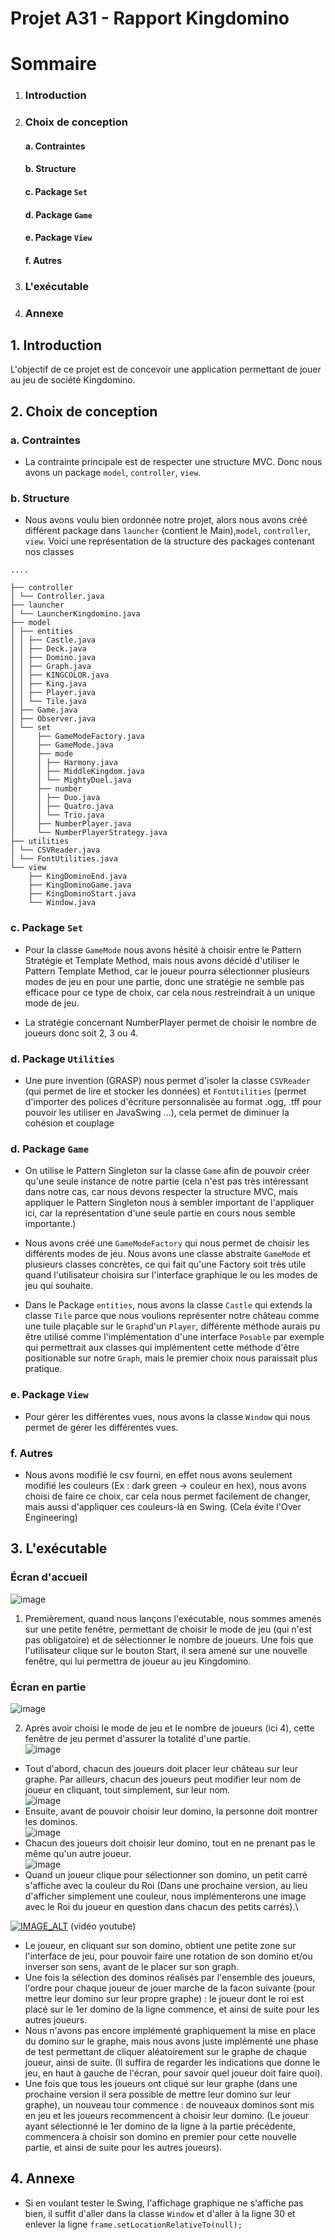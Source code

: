 
# Projet A31 - Rapport Kingdomino

# Sommaire
1. ### Introduction
2. ### Choix de conception
   #### a. Contraintes
   #### b.  Structure
   #### c. Package `Set`
   #### d. Package `Game`
   #### e. Package `View`
   #### f. Autres
3. ### L'exécutable
4. ### Annexe

## 1.  Introduction

L'objectif de ce projet est de concevoir une application permettant de jouer au jeu de société Kingdomino.

## 2. Choix de conception

### a. Contraintes
- La contrainte principale est de respecter une structure MVC. Donc nous avons un package `model`, `controller`, `view`.
### b. Structure
- Nous avons voulu bien ordonnée notre projet, alors nous avons créé différent package dans `launcher` (contient le Main),`model`, `controller`, `view`. Voici une représentation de la structure des packages contenant nos classes

```
....

├── controller
│ └── Controller.java
├── launcher
│ └── LauncherKingdomino.java
├── model
│ ├── entities
│ │ ├── Castle.java
│ │ ├── Deck.java
│ │ ├── Domino.java
│ │ ├── Graph.java
│ │ ├── KINGCOLOR.java
│ │ ├── King.java
│ │ ├── Player.java
│ │ └── Tile.java
│ ├── Game.java
│ ├── Observer.java
│ └── set
│     ├── GameModeFactory.java
│     ├── GameMode.java
│     ├── mode
│     │ ├── Harmony.java
│     │ ├── MiddleKingdom.java
│     │ └── MightyDuel.java
│     ├── number
│     │ ├── Duo.java
│     │ ├── Quatro.java
│     │ └── Trio.java
│     ├── NumberPlayer.java
│     └── NumberPlayerStrategy.java
├── utilities
│ └── CSVReader.java
│ └── FontUtilities.java
└── view
    ├── KingDominoEnd.java
    ├── KingDominoGame.java
    ├── KingDominoStart.java
    └── Window.java

```

### c. Package `Set`
- Pour la classe `GameMode` nous avons hésité à choisir entre le Pattern Stratégie et Template Method, mais nous avons décidé d'utiliser le Pattern Template Method, car le joueur pourra sélectionner plusieurs modes de jeu en pour une partie, donc une stratégie ne semble pas efficace pour ce type de choix, car cela nous restreindrait à un unique mode de jeu.

- La stratégie concernant NumberPlayer permet de choisir le nombre de joueurs donc soit 2, 3 ou 4.
### d. Package `Utilities`
- Une pure invention (GRASP) nous permet d'isoler la classe `CSVReader` (qui permet de lire et stocker les données) et `FontUtilities` (permet d'importer des polices d'écriture personnalisée au format .ogg, .tff pour pouvoir les utiliser en JavaSwing ...), cela permet de diminuer la cohésion et couplage

### d. Package `Game`
- On utilise le Pattern Singleton sur la classe `Game` afin de pouvoir créer qu'une seule instance de notre partie (cela n'est pas très intéressant dans notre cas, car nous devons respecter la structure MVC, mais appliquer le Pattern Singleton nous à sembler important de l'appliquer ici, car la représentation d'une seule partie en cours nous semble importante.)

- Nous avons créé une `GameModeFactory` qui nous permet de choisir les différents modes de jeu. Nous avons une classe abstraite `GameMode` et plusieurs classes concrètes, ce qui fait
  qu'une Factory soit très utile quand l'utilisateur choisira sur l'interface graphique le ou les modes de jeu qui souhaite.

- Dans le Package `entities`, nous avons la classe `Castle` qui extends la classe `Tile` parce que nous voulions représenter notre château comme une tuile plaçable sur le `Graph`d'un `Player`, différente méthode aurais pu être utilisé comme l'implémentation d'une interface `Posable` par exemple qui permettrait aux classes qui implémentent cette méthode d'être positionable sur notre `Graph`, mais le premier choix nous paraissait plus pratique.

### e. Package `View`
- Pour gérer les différentes vues, nous avons la classe `Window` qui nous permet de gérer les différentes vues.

### f. Autres
- Nous avons modifié le csv fourni, en effet nous avons seulement modifié les couleurs (Ex : dark green -> couleur en hex), nous avons choisi de faire ce choix, car cela nous permet facilement de changer, mais aussi d'appliquer ces couleurs-là en Swing. (Cela évite l'Over Engineering)


## 3. L'exécutable
### Écran d'accueil
![image](https://i.imgur.com/eJz7y6o.png)
1. Premièrement, quand nous lançons l'exécutable, nous sommes amenés sur une petite fenêtre, permettant de choisir le mode de jeu (qui n'est pas obligatoire) et de sélectionner le nombre de joueurs. Une fois que l'utilisateur clique sur le bouton Start, il sera amené sur une nouvelle fenêtre, qui lui permettra de joueur au jeu Kingdomino.
### Écran en partie
![image](https://i.imgur.com/qUoIDui.png)

2. Après avoir choisi le mode de jeu et le nombre de joueurs (ici 4), cette fenêtre de jeu permet d'assurer la totalité d'une partie.\
![image](https://i.imgur.com/UuEB7PT.png)
- Tout d'abord, chacun des joueurs doit placer leur château sur leur graphe. Par ailleurs, chacun des joueurs peut modifier leur nom de joueur en cliquant, tout simplement, sur leur nom.\
  ![image](https://i.imgur.com/HsvpiRx.png)
- Ensuite, avant de pouvoir choisir leur domino, la personne doit montrer les dominos.\
  ![image](https://i.imgur.com/oj6gSPP.png) 
- Chacun des joueurs doit choisir leur domino, tout en ne prenant pas le même qu'un autre joueur.\
  ![image](https://i.imgur.com/w8GzzFc.png) 
- Quand un joueur clique pour sélectionner son domino, un petit carré s'affiche avec la couleur du Roi (Dans une prochaine version, au lieu d'afficher simplement une couleur, nous implémenterons une image avec le Roi du joueur en question dans chacun des petits carrés).\

[![IMAGE_ALT](https://img.youtube.com/vi/8-EZ7INDJqg/0.jpg)](https://www.youtube.com/watch?v=8-EZ7INDJqg)
(vidéo youtube)

- Le joueur, en cliquant sur son domino, obtient une petite zone sur l'interface de jeu, pour pouvoir faire une rotation de son domino et/ou inverser son sens, avant de le placer sur son graph.
- Une fois la sélection des dominos réalisés par l'ensemble des joueurs, l'ordre pour chaque joueur de jouer marche de la facon suivante (pour mettre leur domino sur leur propre graphe) : le joueur dont le roi est placé sur le 1er domino de la ligne commence, et ainsi de suite pour les autres joueurs. 
- Nous n'avons pas encore implémenté graphiquement la mise en place du domino sur le graphe, mais nous avons juste implémenté une phase de test permettant de cliquer aléatoirement sur le graphe de chaque joueur, ainsi de suite. (Il suffira de regarder les indications que donne le jeu, en haut à gauche de l'écran, pour savoir quel joueur doit faire quoi).
- Une fois que tous les joueurs ont cliqué sur leur graphe (dans une prochaine version il sera possible de mettre leur domino sur leur graphe), un nouveau tour commence : de nouveaux dominos sont mis en jeu et les joueurs recommencent à choisir leur domino. (Le joueur ayant sélectionné le 1er domino de la ligne à la partie précédente, commencera à choisir son domino en premier pour cette nouvelle partie, et ainsi de suite pour les autres joueurs).

## 4. Annexe
- Si en voulant tester le Swing, l'affichage graphique ne s'affiche pas bien, il suffit d'aller dans la classe `Window` et d'aller à la ligne 30 et enlever la ligne `frame.setLocationRelativeTo(null);`
